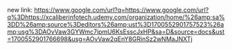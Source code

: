 new link: https://www.google.com/url?q=https://www.google.com/url?q%3Dhttps://xcaliberinfotech.udemy.com/organization/home/%26amp;sa%3DD%26amp;source%3Deditors%26amp;ust%3D1700552901757523%26amp;usg%3DAOvVaw3GYWmc7ipmU6KsEsscJxHP&sa=D&source=docs&ust=1700552901766698&usg=AOvVaw2qEnY8GRinSz2wNMaJNXTj
